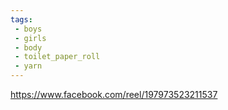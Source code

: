 ```yaml
---
tags:
 - boys 
 - girls
 - body
 - toilet_paper_roll
 - yarn
---
```

https://www.facebook.com/reel/197973523211537
